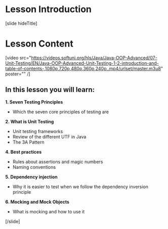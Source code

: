 # Lesson Introduction

[slide hideTitle]

# Lesson Content

[video src="https://videos.softuni.org/hls/Java/Java-OOP-Advanced/07-Unit-Testing/EN/Java-OOP-Advanced-Unit-Testing-1-2-introduction-and-table-of-contents-,1080p,720p,480p,360p,240p,.mp4/urlset/master.m3u8" poster="" /]

## In this lesson you will learn:

**1. Seven Testing Principles**
- Which the seven core principles of testing are 

**2. What is Unit Testing**
- Unit testing frameworks
- Review of the different UTF in Java
- The 3A Pattern

**4. Best practices**
- Rules about assertions and magic numbers
- Naming conventions

**5. Dependency injection**
- Why it is easier to test when we follow the dependency inversion principle

**6. Mocking and Mock Objects**
- What is mocking and how to use it

[/slide]
